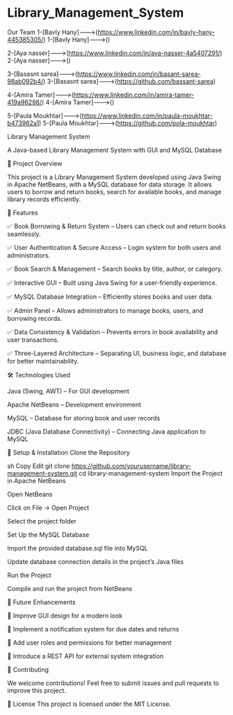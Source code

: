 # Library_Management_System

Our Team 
1-[Bavly Hany]--->(https://www.linkedin.com/in/bavly-hany-445385305/)
1-[Bavly Hany]--->()

2-[Aya nasser]--->(https://www.linkedin.com/in/aya-nasser-4a5407291/)
2-[Aya nasser]--->()

3-[Basasnt sarea]--->(https://www.linkedin.com/in/basant-sarea-98ab092b4/)
3-[Basasnt sarea]--->(https://github.com/bassant-sarea)

4-[Amira Tamer]--->(https://www.linkedin.com/in/amira-tamer-419a96298/)
4-[Amira Tamer]--->()

5-[Paula Moukhtar]--->(https://www.linkedin.com/in/paula-moukhtar-b473962a1)
5-[Paula Moukhtar]--->(https://github.com/pola-moukhtar)
 
 Library Management System

A Java-based Library Management System with GUI and MySQL Database

🚀 Project Overview

This project is a Library Management System developed using Java Swing in Apache NetBeans, with a MySQL database for data storage. It allows users to borrow and return books, search for available books, and manage library records efficiently.

🔹 Features

✅ Book Borrowing & Return System – Users can check out and return books seamlessly.

✅ User Authentication & Secure Access – Login system for both users and administrators.

✅ Book Search & Management – Search books by title, author, or category.

✅ Interactive GUI – Built using Java Swing for a user-friendly experience.

✅ MySQL Database Integration – Efficiently stores books and user data.

✅ Admin Panel – Allows administrators to manage books, users, and borrowing records.

✅ Data Consistency & Validation – Prevents errors in book availability and user transactions.

✅ Three-Layered Architecture – Separating UI, business logic, and database for better maintainability.



🛠 Technologies Used

Java (Swing, AWT) – For GUI development

Apache NetBeans – Development environment

MySQL – Database for storing book and user records

JDBC (Java Database Connectivity) – Connecting Java application to MySQL

📌 Setup & Installation
Clone the Repository

sh
Copy
Edit
git clone https://github.com/yourusername/library-management-system.git
cd library-management-system
Import the Project in Apache NetBeans

Open NetBeans

Click on File → Open Project

Select the project folder

Set Up the MySQL Database

Import the provided database.sql file into MySQL

Update database connection details in the project’s Java files

Run the Project

Compile and run the project from NetBeans

📌 Future Enhancements

🔹 Improve GUI design for a modern look

🔹 Implement a notification system for due dates and returns

🔹 Add user roles and permissions for better management

🔹 Introduce a REST API for external system integration

🤝 Contributing

We welcome contributions! Feel free to submit issues and pull requests to improve this project.

📜 License
This project is licensed under the MIT License.


